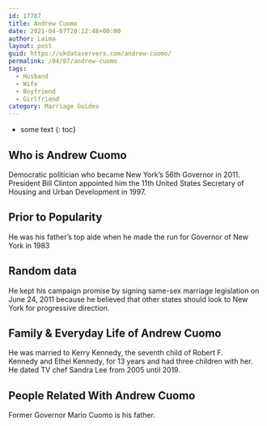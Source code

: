 ```yaml
---
id: 17787
title: Andrew Cuomo
date: 2021-04-07T20:12:48+00:00
author: Laima
layout: post
guid: https://ukdataservers.com/andrew-cuomo/
permalink: /04/07/andrew-cuomo
tags:
  - Husband
  - Wife
  - Boyfriend
  - Girlfriend
category: Marriage Guides
---
```


* some text
{: toc}


## Who is Andrew Cuomo
                  
                  
                  
Democratic politician who became New York&#8217;s 56th Governor in 2011. President Bill Clinton appointed him the 11th United States Secretary of Housing and Urban Development in 1997.
                  
              
            
              
            
                
                
                
## Prior to Popularity
                  
                  
                  
He was his father&#8217;s top aide when he made the run for Governor of New York in 1983
                  
              
            
              
            
                
                
                
## Random data
                  
                  
                  
He kept his campaign promise by signing same-sex marriage legislation on June 24, 2011 because he believed that other states should look to New York for progressive direction.
                  
              
            
              
            
                
                
                
## Family & Everyday Life of Andrew Cuomo
                  
                  
                  
He was married to Kerry Kennedy, the seventh child of Robert F. Kennedy and Ethel Kennedy, for 13 years and had three children with her. He dated TV chef Sandra Lee from 2005 until 2019.
                  
              
            
              
            
                
                
                
## People Related With Andrew Cuomo
                  
                  
                  
Former Governor Mario Cuomo is his father.
                  
              
            
              
            
                
              
            
              
              
            
            
              
            
          
          
          